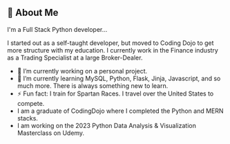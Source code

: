 ## 🚀 About Me
I'm a Full Stack Python developer...

I started out as a self-taught developer, but moved to Coding Dojo to get more structure with my education. I currently work in the Finance industry as a Trading Specialist at a large Broker-Dealer. 
- 🔭 I’m currently working on a personal project.
- 🌱 I’m currently learning MySQL, Python, Flask, Jinja, Javascript, and so much more. There is always something new to learn. 
- ⚡ Fun fact: I train for Spartan Races. I travel over the United States to compete.
- I am a graduate of CodingDojo where I completed the Python and MERN stacks.
- I am working on the 2023 Python Data Analysis & Visualization Masterclass on Udemy. 

